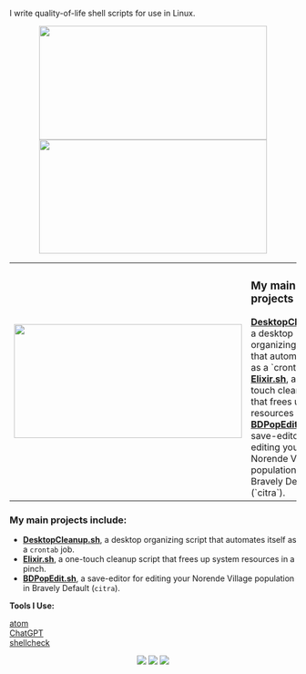 I write quality-of-life shell scripts for use in Linux.
<div align="center"><img height="200px" width="400px" src="https://github-readme-stats.vercel.app/api/top-langs/?username=ifgremlinthen&layout=compact&theme=vision-friendly-dark"/><img height="200px" width="400px" src="http://github-readme-streak-stats.herokuapp.com?user=ifgremlinthen&theme=merko&hide_border=true"/>
</div>

<table align="center" style="border: 0px; padding: 0px;"><tr><td width=50%><img height="200px" width="400px" src="https://github-readme-stats.vercel.app/api/top-langs/?username=ifgremlinthen&layout=compact&theme=vision-friendly-dark"/></td><td width=50%><h3>My main projects include:</h3>
<b><a href="https://github.com/IfGremlinThen/DesktopCleanup.sh">DesktopCleanup.sh</a></b>, a desktop organizing script that automates itself as a `crontab` job.<br>
<b><a href="https://github.com/IfGremlinThen/Elixir.sh">Elixir.sh</a></b>, a one-touch cleanup script that frees up system resources in a pinch.<br>
<b><a href="https://github.com/IfGremlinThen/BDPopEdit.sh">BDPopEdit.sh</a></b>, a save-editor for editing your Norende Village population in Bravely Default (`citra`).</td></tr></table>
    
### My main projects include:
- **<a href="https://github.com/IfGremlinThen/DesktopCleanup.sh">DesktopCleanup.sh</a>**, a desktop organizing script that automates itself as a `crontab` job.
- **<a href="https://github.com/IfGremlinThen/Elixir.sh">Elixir.sh</a>**, a one-touch cleanup script that frees up system resources in a pinch.
- **<a href="https://github.com/IfGremlinThen/BDPopEdit.sh">BDPopEdit.sh</a>**, a save-editor for editing your Norende Village population in Bravely Default (`citra`).


**Tools I Use:**

<a href="https://github.com/atom/atom">atom</a>\
<a href="https://github.com/lencx/ChatGPT">ChatGPT</a>\
<a href="https://github.com/koalaman/shellcheck">shellcheck</a>

<div align=center><img src="https://img.shields.io/badge/Shell_Script-121011?style=for-the-badge&logo=gnu-bash&logoColor=white">  <img src="https://img.shields.io/badge/Atom-66595C?style=for-the-badge&logo=Atom&logoColor=white">  <img src="https://img.shields.io/badge/Linux_Mint-87CF3E?style=for-the-badge&logo=linux-mint&logoColor=white"></div>
